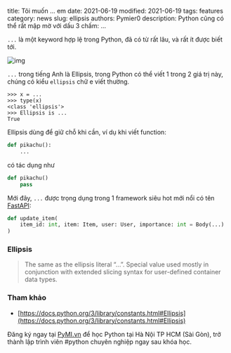 title: Tôi muốn ... em
date: 2021-06-19
modified: 2021-06-19
tags: features
category: news
slug: ellipsis
authors: Pymier0
description: Python cũng có thể rất mập mờ với dấu 3 chấm: ...

`...` là một keyword hợp lệ trong Python, đã có từ rất lâu, và rất ít được biết
tới.

![img](https://images.unsplash.com/photo-1560336767-9bb468f204c0?crop=entropy&cs=tinysrgb&fit=max&fm=jpg&ixid=MnwyMzI1MzN8MHwxfHJhbmRvbXx8fHx8fHx8fDE2MjQwNzMxNzQ&ixlib=rb-1.2.1&q=80&w=600)

`...` trong tiếng Anh là Ellipsis, trong Python có thể viết 1 trong 2 giá trị này, chúng có kiểu `ellipsis` chữ e viết thường.

```
>>> x = ...
>>> type(x)
<class 'ellipsis'>
>>> Ellipsis is ...
True
```

Ellipsis dùng để giữ chỗ khi cần, ví dụ khi viết function:

```py
def pikachu():
    ...
```

có tác dụng như

```py
def pikachu()
    pass
```

Mới đây, `...` được trọng dụng trong 1 framework siêu hot mới nổi có tên [FastAPI](https://fastapi.tiangolo.com/tutorial/body-multiple-params/):


```py
def update_item(
    item_id: int, item: Item, user: User, importance: int = Body(...)
)
```


### Ellipsis

> The same as the ellipsis literal “...”. Special value used mostly in conjunction with extended slicing syntax for user-defined container data types.

### Tham khảo
- [https://docs.python.org/3/library/constants.html#Ellipsis](https://docs.python.org/3/library/constants.html#Ellipsis)

Đăng ký ngay tại [PyMI.vn](https://pymi.vn) để học Python tại Hà Nội TP HCM (Sài Gòn),
trở thành lập trình viên #python chuyên nghiệp ngay sau khóa học.
